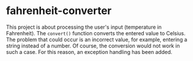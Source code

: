 # fahrenheit-converter

This project is about processing the user's input (temperature in Fahrenheit). The `convert()` function converts the entered value to Celsius. The problem that could occur is an incorrect value, for example, entering a string instead of a number. Of course, the conversion would not work in such a case. For this reason, an exception handling has been added.
